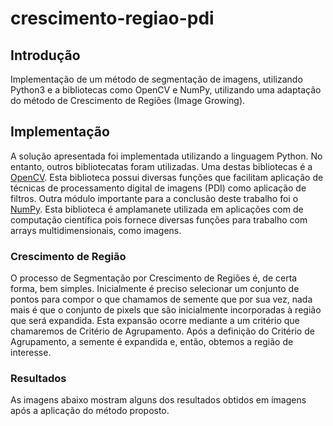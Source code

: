 # crescimento-regiao-pdi

## Introdução
Implementação de um método de segmentação de imagens, utilizando Python3 e a bibliotecas como OpenCV e NumPy, utilizando uma adaptação do método de Crescimento de Regiões (Image Growing).

## Implementação
A solução apresentada foi implementada utilizando a linguagem Python. No entanto, outros bibliotecatas foram utilizadas. Uma destas bibliotecas é a [OpenCV](https://docs.opencv.org/master/d6/d00/tutorial_py_root.html).
Esta biblioteca possui diversas funções que facilitam aplicação de técnicas de processamento digital de imagens (PDI) como aplicação de filtros. Outra módulo importante para a conclusão deste trabalho foi o [NumPy](https://numpy.org/doc/). Esta biblioteca
é amplamanete utilizada em aplicações com de computação científica pois fornece diversas funções para trabalho com arrays multidimensionais, como imagens.

### Crescimento de Região
O processo de Segmentação por Crescimento de Regiões é, de certa forma, bem simples.
Inicialmente é preciso selecionar um conjunto de pontos para compor o que chamamos de semente
que por sua vez, nada mais é que o conjunto de pixels que são inicialmente incorporadas à região
que será expandida. Esta expansão ocorre mediante a um critério que chamaremos de Critério de
Agrupamento. Após a definição do Critério de Agrupamento, a semente é expandida e, então, obtemos a região de interesse.

### Resultados
As imagens abaixo mostram alguns dos resultados obtidos em imagens após a aplicação do método proposto.
